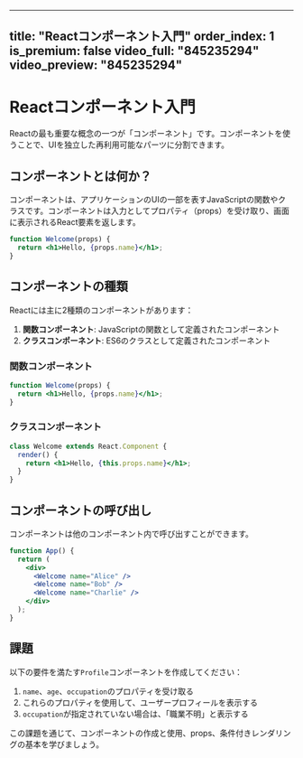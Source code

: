 
---
title: "Reactコンポーネント入門"
order_index: 1
is_premium: false
video_full: "845235294"
video_preview: "845235294"
---

# Reactコンポーネント入門

Reactの最も重要な概念の一つが「コンポーネント」です。コンポーネントを使うことで、UIを独立した再利用可能なパーツに分割できます。

## コンポーネントとは何か？

コンポーネントは、アプリケーションのUIの一部を表すJavaScriptの関数やクラスです。コンポーネントは入力としてプロパティ（props）を受け取り、画面に表示されるReact要素を返します。

```jsx
function Welcome(props) {
  return <h1>Hello, {props.name}</h1>;
}
```

## コンポーネントの種類

Reactには主に2種類のコンポーネントがあります：

1. **関数コンポーネント**: JavaScriptの関数として定義されたコンポーネント
2. **クラスコンポーネント**: ES6のクラスとして定義されたコンポーネント

### 関数コンポーネント

```jsx
function Welcome(props) {
  return <h1>Hello, {props.name}</h1>;
}
```

### クラスコンポーネント

```jsx
class Welcome extends React.Component {
  render() {
    return <h1>Hello, {this.props.name}</h1>;
  }
}
```

## コンポーネントの呼び出し

コンポーネントは他のコンポーネント内で呼び出すことができます。

```jsx
function App() {
  return (
    <div>
      <Welcome name="Alice" />
      <Welcome name="Bob" />
      <Welcome name="Charlie" />
    </div>
  );
}
```

## 課題

以下の要件を満たす`Profile`コンポーネントを作成してください：

1. `name`、`age`、`occupation`のプロパティを受け取る
2. これらのプロパティを使用して、ユーザープロフィールを表示する
3. `occupation`が指定されていない場合は、「職業不明」と表示する

この課題を通じて、コンポーネントの作成と使用、props、条件付きレンダリングの基本を学びましょう。
